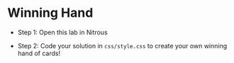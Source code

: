 # Winning Hand

+ Step 1: Open this lab in Nitrous

+ Step 2: Code your solution in `css/style.css` to create your own winning hand of cards!